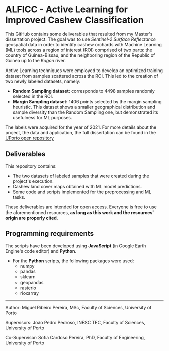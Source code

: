 # ALFICC - Active Learning for Improved Cashew Classification

This GitHub contains some deliverables that resulted from my Master's dissertation project. The goal was to use _Sentinel-2 Surface Reflectance_ geospatial data in order to identify cashew orchards with Machine Learning (ML) tools across a region of interest (ROI) comprised of two parts: the country of Guinea-Bissau, and the neighboring region of the Republic of Guinea up to the _Kogon_ river.

Active Learning techniques were employed to develop an optimized training dataset from samples scattered across the ROI. This led to the creation of two newly labeled datasets, namely:
* __Random Sampling dataset:__ corresponds to $4498$ samples randomly selected in the ROI.
* __Margin Sampling dataset:__ $1406$ points selected by the margin sampling heuristic. This dataset shows a smaller geographical distribution and sample diversity than the Random Sampling one, but demonstrated its usefulness for ML purposes.

The labels were acquired for the year of 2021. For more details about the project, the data and application, the full dissertation can be found in the [UPorto open repository](https://hdl.handle.net/10216/164196)

## Deliverables

This repository contains:
* The two datasets of labeled samples that were created during the project's execution.
* Cashew land cover maps obtained with ML model predictions.
* Some code and scripts implemented for the preprocessing and ML tasks.

These deliverables are intended for open access. Everyone is free to use the aforementioned resources, __as long as this work and the resources' origin are properly cited__.

## Programming requirements

The scripts have been developed using __JavaScript__ (in Google Earth Engine's code editor) and __Python__.

* For the __Python__ scripts, the following packages were used:
  * numpy
  * pandas
  * sklearn
  * geopandas
  * rasterio
  * rioxarray
____

Author: Miguel Ribeiro Pereira, MSc, Faculty of Sciences, University of Porto

Supervisors: João Pedro Pedroso, INESC TEC, Faculty of Sciences, University of Porto

Co-Supervisor: Sofia Cardoso Pereira, PhD, Faculty of Engineering, University of Porto
